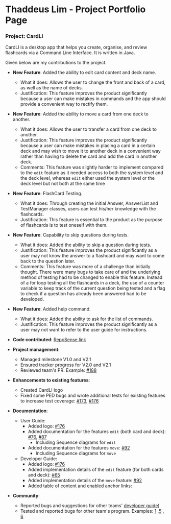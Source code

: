 # Thaddeus Lim - Project Portfolio Page


### Project: CardLI

CardLI is a desktop app that helps you create, organise, and review flashcards via a Command Line
Interface. It is written in Java.

Given below are my contributions to the project.

* **New Feature**: Added the ability to edit card content and deck name.
    * What it does: Allows the user to change the front and back of a card, as well as the name of decks.
    * Justification: This feature improves the product significantly because a user can make mistakes in commands 
  and the app should provide a convenient way to rectify them.
    
* **New Feature**: Added the ability to move a card from one deck to another.
  * What it does: Allows the user to transfer a card from one deck to another.
  * Justification: This feature improves the product significantly because a user can make mistakes in placing a card in
    a certain deck and may wish to move it to another deck in a convenient way rather than having to delete the card and
  add the card in another deck.
  * Comments: This feature was slightly harder to implement compared to the `edit` feature as it needed access to 
  both the system level and the deck level, whereas `edit` either used the system level or the deck level but not both
  at the same time

* **New Feature**: FlashCard Testing.
  * What it does: Through creating the initial Answer, AnswerList and TestManager classes, users can test his/her
  knowledge with the flashcards.
  * Justification: This feature is essential to the product as the purpose of flashcards is to test oneself with them.

* **New Feature**: Capability to skip questions during tests.
  * What it does: Added the ability to skip a question during tests.
  * Justification: This feature improves the product significantly as a user may not know the answer to a flashcard
  and may want to come back to the question later.
  * Comments: This feature was more of a challenge than initially thought. There were many bugs to take care of and the
  underlying method of testing had to be changed to enable this feature. Instead of a for loop testing all the 
  flashcards in a deck, the use of a counter variable to keep track of the current question being tested and a flag
  to check if a question has already been answered had to be developed.

* **New Feature**: Added help command.
  * What it does: Added the ability to ask for the list of commands.
  * Justification: This feature improves the product significantly as a user may not want to refer to the user guide
  for instructions.

* **Code contributed**: [RepoSense link](https://nus-cs2113-ay2122s1.github.io/tp-dashboard/?search=&sort=groupTitle&sortWithin=title&timeframe=commit&mergegroup=&groupSelect=groupByRepos&breakdown=true&checkedFileTypes=docs~functional-code~test-code~other&since=2021-09-25&tabOpen=true&tabType=authorship&tabAuthor=ThaddeusLim99&tabRepo=AY2122S1-CS2113T-F12-1%2Ftp%5Bmaster%5D&authorshipIsMergeGroup=false&authorshipFileTypes=docs~functional-code~test-code&authorshipIsBinaryFileTypeChecked=false&zFR=false)

* **Project management**:
    * Managed milestone V1.0 and V2.1
    * Ensured tracker progress for V2.0 and V2.1
    * Reviewed team's PR. Example: [\#188](https://github.com/AY2122S1-CS2113T-F12-1/tp/pull/188)

* **Enhancements to existing features**:
    * Created CardLI logo
    * Fixed some PED bugs and wrote additional tests for existing features to increase test coverage: [\#173](https://github.com/AY2122S1-CS2113T-F12-1/tp/pull/173), [\#176](https://github.com/AY2122S1-CS2113T-F12-1/tp/pull/176/commits/4a65edacd11031aa9171799af420bb412d415ddb)

* **Documentation**:
    * User Guide:
        * Added logo: [\#176](https://github.com/AY2122S1-CS2113T-F12-1/tp/pull/176/commits/4a65edacd11031aa9171799af420bb412d415ddb)
        * Added documentation for the features `edit` (both card and deck): [\#76](https://github.com/AY2122S1-CS2113T-F12-1/tp/pull/76/commits/3b7d831011e154f6b354cf6f130344fb7f947b60), [\#87](https://github.com/AY2122S1-CS2113T-F12-1/tp/pull/87/commits/be81fd470d6bb00ae978f801be4b194aa8dffeb7)
            * Including Sequence diagrams for `edit`
        * Added documentation for the features `move`: [\#92](https://github.com/AY2122S1-CS2113T-F12-1/tp/pull/92/commits/c22db9da9d6b8532e5f78b5759969e74bf468a86)
            * Including Sequence diagrams for `move`
    * Developer Guide:
        * Added logo: [\#176](https://github.com/AY2122S1-CS2113T-F12-1/tp/pull/176/commits/4a65edacd11031aa9171799af420bb412d415ddb)
        * Added implementation details of the `edit` feature (for both cards and deck): [\#65](https://github.com/AY2122S1-CS2113T-F12-1/tp/pull/65/commits/f996afecdada4c5118fba93f1a43893fed89c2ed)
        * Added implementation details of the `move` feature: [\#92](https://github.com/AY2122S1-CS2113T-F12-1/tp/pull/92/commits/7580984d8ec14af1bca8d4f213ff4e6b30e79074)
        * Added table of content and enabled anchor links: 

* **Community**:
    * Reported bugs and suggestions for other teams' [developer guide](https://github.com/nus-cs2113-AY2122S1/tp/pull/33#pullrequestreview-792605786))
    * Tested and reported bugs for other team's program.
      Examples: [1](https://github.com/ThaddeusLim99/ped/issues/1) ,[5](https://github.com/ThaddeusLim99/ped/issues/5)
      , [6](https://github.com/ThaddeusLim99/ped/issues/6)